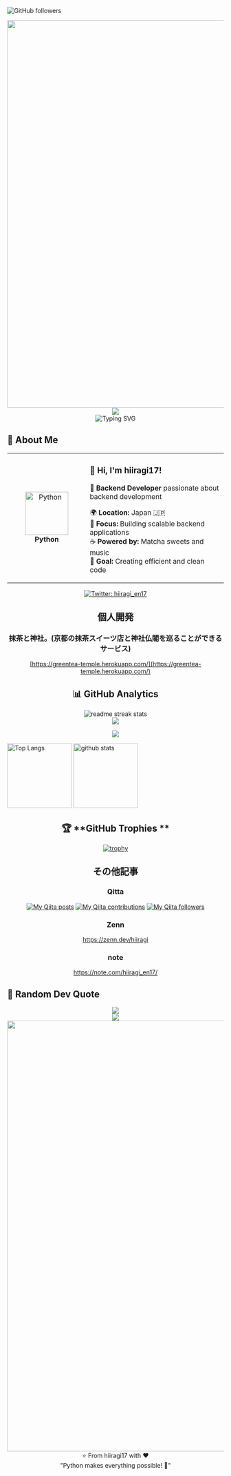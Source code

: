 ![GitHub followers](https://img.shields.io/github/followers/hiiragi17?style=social)

<div align="center">
  <img src="https://user-images.githubusercontent.com/74038190/212284100-561aa473-3905-4a80-b561-0d28506553ee.gif" width="900">
</div>

<div align="center">
  <img src="https://capsule-render.vercel.app/api?type=waving&color=gradient&customColorList=0,2,2,5,30&height=150&section=header&animation=twinkling" />
</div>

<div align="center">
  <img src="https://readme-typing-svg.herokuapp.com?font=Fira+Code&size=32&duration=2800&pause=2000&color=A9FEF7&center=true&vCenter=true&width=600&lines=Hey+there!+I'm+hiiragi17+%F0%9F%91%8B;Python+Developer+%F0%9F%9A%80;Backend+Engineer+%E2%9C%A8;Always+Learning+New+Things+%F0%9F%93%9A" alt="Typing SVG" />
</div>

## 🌟 **About Me**

<div align="center">

<table>
<tr>
<td width="200" align="center">
<img src="https://skillicons.dev/icons?i=python" width="100" height="100" alt="Python" />
<br><strong>Python</strong>
</td>
<td width="400" align="left">

### 👋 **Hi, I'm hiiragi17!**
🚀 **Backend Developer** passionate about backend development

🌍 **Location:** Japan 🇯🇵  
💼 **Focus:** Building scalable backend applications  
☕ **Powered by:** Matcha sweets and music  
🎯 **Goal:** Creating efficient and clean code  

</td>
</tr>
</table>

[![Twitter: hiiragi_en17](https://img.shields.io/twitter/follow/hiiragi_en17?style=social)](https://twitter.com/hiiragi_en17)

## 個人開発

### 抹茶と神社。(京都の抹茶スイーツ店と神社仏閣を巡ることができるサービス)

[https://greentea-temple.herokuapp.com/](https://greentea-temple.herokuapp.com/)

## 📊 **GitHub Analytics**

<div align="center">
  <img src="https://github-readme-streak-stats.herokuapp.com/?user=hiiragi17&theme=transparent&border_radius=10&starting_year=2020" alt="readme streak stats" />
</div>
<div align="center">
  <img src="https://github-readme-activity-graph.vercel.app/graph?username=hiiragi17&custom_title=hiiragi17's%20GitHub%20Activity%20Graph&bg_color=0d1117&color=58a6ff&line=58a6ff&point=58a6ff&area=true&hide_border=true" />
</div>

![](https://github-profile-summary-cards.vercel.app/api/cards/profile-details?username=hiiragi17&theme=vue)

<p align="left"> 
  <img alt="Top Langs" height="150px" src="https://github-readme-stats.vercel.app/api/top-langs/?username=hiiragi17&layout=compact&show_icons=true&theme=tokyonight" />
  <img alt="github stats" height="150px" src="https://github-readme-stats.vercel.app/api?username=hiiragi17&count_private=true&theme=tokyonight&show_icons=ture" />
</p>

## 🏆 **GitHub Trophies **
[![trophy](https://github-profile-trophy.vercel.app/?username=hiiragi17&theme=tokyonight&column=7
)](https://github.com/ryo-ma/github-profile-trophy)

## その他記事
### Qitta
[![My Qiita posts](https://qiita-badge.apiapi.app/s/hiiragi_en17/posts.svg)](http://qiita.com/hiiragi_en17)
[![My Qiita contributions](https://qiita-badge.apiapi.app/s/hiiragi_en17/contributions.svg)](http://qiita.com/hiiragi_en17)
[![My Qiita followers](https://qiita-badge.apiapi.app/s/hiiragi_en17/followers.svg)](http://qiita.com/hiiragi_en17)

### Zenn

https://zenn.dev/hiiragi

### note

https://note.com/hiiragi_en17/

</div>

## 💭 Random Dev Quote
<div align="center">
  <img src="https://quotes-github-readme.vercel.app/api?type=horizontal&theme=transparent" />
</div>
<div align="center">
  <img src="https://capsule-render.vercel.app/api?type=waving&color=gradient&customColorList=0,2,2,5,30&height=120&section=footer&animation=twinkling" />
</div>
<div align="center">
  <img src="https://user-images.githubusercontent.com/74038190/212284115-f47cd8ff-2ffb-4b04-b5bf-4d1c14c0247f.gif" width="1000">
⭐ From hiiragi17 with ❤️  <br> 
"Python makes everything possible! 🐍"
</div>
